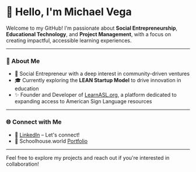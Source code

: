 # 👋 Hello, I'm Michael Vega

Welcome to my GitHub! I'm passionate about **Social Entrepreneurship**, **Educational Technology**, and **Project Management**, with a focus on creating impactful, accessible learning experiences.

---

### 🌟 About Me
- 📍 Social Entrepreneur with a deep interest in community-driven ventures
- 🎓 Currently exploring the **LEAN Startup Model** to drive innovation in education
- ✨ Founder and Developer of [LearnASL.org](https://learnasl.org/), a platform dedicated to expanding access to American Sign Language resources

---

### 🌐 Connect with Me
- 💼 [LinkedIn](https://www.linkedin.com/in/michael-vega-97745521a/) – Let's connect!
- 📝 Schoolhouse.world [Portfolio](https://schoolhouse.world/transcript/31178f96-2eec-42af-98eb-8e7419df869e)

---

Feel free to explore my projects and reach out if you're interested in collaboration!

<!---
michaelvega/michaelvega is a ✨ special ✨ repository because its `README.md` (this file) appears on your GitHub profile.
You can click the Preview link to take a look at your changes.
--->
